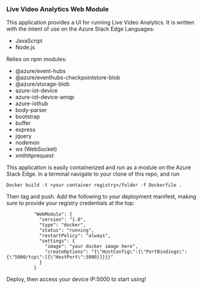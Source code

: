 ### Live Video Analytics Web Module

This application provides a UI for running Live Video Analytics. It is written with the intent of use on the Azure Stack Edge
Languages:
* JavaScript
* Node.js

Relies on npm modules:
* @azure/event-hubs
* @azure/eventhubs-checkpointstore-blob
* @azure/storage-blob
* azure-iot-device
* azure-iot-device-amqp
* azure-iothub
* body-parser
* bootstrap
* buffer
* express
* jquery
* nodemon
* ws (WebSocket)
* xmlhttprequest

This application is easily containerized and run as a module on the Azure Stack Edge. In a terminal navigate to your clone of this repo, and run
```
Docker build -t <your container registry>/folder -f Dockerfile .
```

Then tag and push. Add the following to your deployment manifest, making sure to provide your registry credentials at the top:

```
          "WebModule": {
            "version": "1.0",
            "type": "docker",
            "status": "running",
            "restartPolicy": "always",
            "settings": {
              "image": "your docker image here",
              "createOptions": "{\"HostConfig\":{\"PortBindings\":{\"5000/tcp\":[{\"HostPort\":5000}]}}}"
            }
          }
```

Deploy, then access your device IP:5000 to start using!